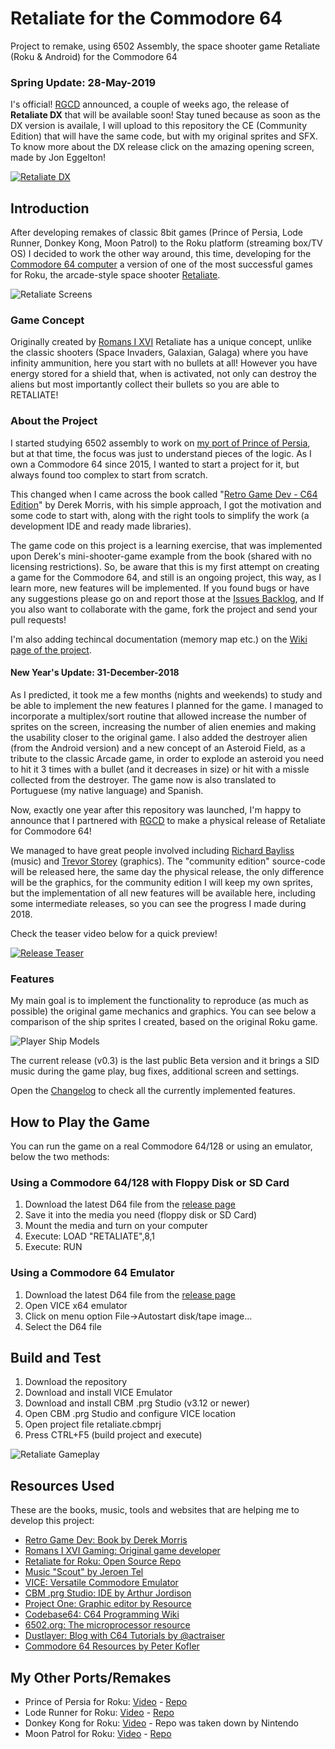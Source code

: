 # Retaliate for the Commodore 64
Project to remake, using 6502 Assembly, the space shooter game Retaliate (Roku & Android) for the Commodore 64

### Spring Update: 28-May-2019
I's official! [RGCD](http://www.rgcd.co.uk) announced, a couple of weeks ago, the release of **Retaliate DX** that will be available soon! Stay tuned because as soon as the DX version is availale, I will upload to this repository the CE (Community Edition) that will have the same code, but with my original sprites and SFX. To know more about the DX release click on the amazing opening screen, made by Jon Eggelton!

[![Retaliate DX](https://4.bp.blogspot.com/-iy5HdunYrIY/XN223l6rTnI/AAAAAAAANVM/r6uqa9rPjUUV6snKgu9eWMAPw7vZkhgIACLcBGAs/s480/retal1.png)](https://www.rgcd.co.uk/2019/05/retaliate-dx-commodore-64.html)

## Introduction
After developing remakes of classic 8bit games (Prince of Persia, Lode Runner, Donkey Kong, Moon Patrol) to the Roku platform (streaming box/TV OS)
I decided to work the other way around, this time, developing for the [Commodore 64 computer](https://en.wikipedia.org/wiki/Commodore_64) a version of one of the most successful games for Roku, the arcade-style 
space shooter [Retaliate](https://channelstore.roku.com/details/53540/retaliate).

![Retaliate Screens](http://lvcabral.com/images/C64/retaliate03-500x420.gif)

### Game Concept
Originally created by [Romans I XVI](https://www.romansixvigaming.com/) Retaliate has a unique concept, unlike the classic shooters (Space Invaders, Galaxian, Galaga)
where you have infinity ammunition, here you start with no bullets at all! However you have energy stored for a shield that, 
when is activated, not only can destroy the aliens but most importantly collect their bullets so you are able to RETALIATE!

### About the Project
I started studying 6502 assembly to work on [my port of Prince of Persia](https://github.com/lvcabral/Prince-of-Persia-Roku), but at that time, the focus was just to understand 
pieces of the logic. As I own a Commodore 64 since 2015, I wanted to start a project for it, but always found too complex to start 
from scratch.

This changed when I came across the book called "[Retro Game Dev - C64 Edition](http://amzn.to/2Dbftp7)" by Derek Morris, with his simple approach, I got the motivation 
and some code to start with, along with the right tools to simplify the work (a development IDE and ready made libraries).

The game code on this project is a learning exercise, that was implemented upon Derek's mini-shooter-game example from 
the book (shared with no licensing restrictions). So, be aware that this is my first attempt on creating a game 
for the Commodore 64, and still is an ongoing project, this way, as I learn more, new features will be implemented.
If you found bugs or have any suggestions please go on and report those at the [Issues Backlog](https://github.com/lvcabral/retaliate64/issues), 
and If you also want to collaborate with the game, fork the project and send your pull requests!

I'm also adding techincal documentation (memory map etc.) on the [Wiki page of the project](https://github.com/lvcabral/retaliate64/wiki).

#### New Year's Update: 31-December-2018
As I predicted, it took me a few months (nights and weekends) to study and be able to implement the new features I planned for the game. I managed to incorporate a multiplex/sort routine that allowed increase the number of sprites on the screen, increasing the number of alien enemies and making the usability closer to the original game. I also added the destroyer alien (from the Android version) and a new concept of an Asteroid Field, as a tribute to the classic Arcade game, in order to explode an asteroid you need to hit it 3 times with a bullet (and it decreases in size) or hit with a missle collected from the destroyer. The game now is also translated to Portuguese (my native language) and Spanish.

Now, exactly one year after this repository was launched, I'm happy to announce that I partnered with [RGCD](http://www.rgcd.co.uk) to make a physical release of Retaliate for Commodore 64!

We managed to have great people involved including [Richard Bayliss](http://tnd64.unikat.sk/) (music) and [Trevor Storey](http://smilastorey.wixsite.com/trevor-storey) (graphics). The "community edition" source-code will be released here, the same day the physical release, the only difference will be the graphics, for the community edition I will keep my own sprites, but the implementation of all new features will be available here, including some intermediate releases, so you can see the progress I made during 2018. 

Check the teaser video below for a quick preview!

[![Release Teaser](https://lvcabral.com/images/c64/youtube-player.jpg)](https://www.youtube.com/watch?v=rxUQ07g1_1w)


### Features
My main goal is to implement the functionality to reproduce (as much as possible) the original game mechanics and graphics. 
You can see below a comparison of the ship sprites I created, based on the original Roku game.

![Player Ship Models](http://lvcabral.com/images/C64/retaliate-ships-comparison.png)

The current release (v0.3) is the last public Beta version and it brings a SID music during the game play, bug fixes, additional screen and settings.

Open the [Changelog](https://github.com/lvcabral/retaliate64/blob/master/CHANGELOG.md) to check all the currently implemented features.

## How to Play the Game
You can run the game on a real Commodore 64/128 or using an emulator, below the two methods:

### Using a Commodore 64/128 with Floppy Disk or SD Card

1.	Download the latest D64 file from the [release page](https://github.com/lvcabral/retaliate64/releases)
2.	Save it into the media you need (floppy disk or SD Card) 
3.	Mount the media and turn on your computer
4.  Execute: LOAD "RETALIATE",8,1
5.	Execute: RUN

### Using a Commodore 64 Emulator

1.	Download the latest D64 file from the [release page](https://github.com/lvcabral/retaliate64/releases)
2.	Open VICE x64 emulator
3.	Click on menu option File->Autostart disk/tape image... 
4.  Select the D64 file

## Build and Test

1.	Download the repository
2.	Download and install VICE Emulator
3.	Download and install CBM .prg Studio (v3.12 or newer)
4.	Open CBM .prg Studio and configure VICE location
5.	Open project file retaliate.cbmprj
6.	Press CTRL+F5 (build project and execute)

![Retaliate Gameplay](http://lvcabral.com/images/C64/retaliate64-beta-gameplay-300px.gif)

## Resources Used
These are the books, music, tools and websites that are helping me to develop this project:

- [Retro Game Dev: Book by Derek Morris](https://www.retrogamedev.com/)
- [Romans I XVI Gaming: Original game developer](https://www.romansixvigaming.com/)
- [Retaliate for Roku: Open Source Repo](https://github.com/Romans-I-XVI/Roku-Retaliate-Channel-Open-Source)
- [Music "Scout" by Jeroen Tel](http://csdb.dk/sid/?id=28205)
- [VICE: Versatile Commodore Emulator](http://vice-emu.sourceforge.net/)
- [CBM .prg Studio: IDE by Arthur Jordison](http://www.ajordison.co.uk/)
- [Project One: Graphic editor by Resource](http://p1.untergrund.net/)
- [Codebase64: C64 Programming Wiki](http://codebase64.org/)
- [6502.org: The microprocessor resource](http://www.6502.org)
- [Dustlayer: Blog with C64 Tutorials by @actraiser](http://dustlayer.com/)
- [Commodore 64 Resources by Peter Kofler](http://kofler.dot.at/c64/)

## My Other Ports/Remakes

- Prince of Persia for Roku: [Video](https://www.youtube.com/watch?v=gFOKxBuw66o&t=1s) - [Repo](https://github.com/lvcabral/Prince-of-Persia-Roku)
- Lode Runner for Roku: [Video](https://www.youtube.com/watch?v=PizGMcdjIqQ&t=17s) - [Repo](https://github.com/lvcabral/Lode-Runner-Roku)
- Donkey Kong for Roku: [Video](https://www.youtube.com/watch?v=NA59qZk7fQU) - Repo was taken down by Nintendo
- Moon Patrol for Roku: [Video](https://www.youtube.com/watch?v=JNLBkOXiTQU) - [Repo](https://github.com/lvcabral/Moon-Patrol-Roku)
